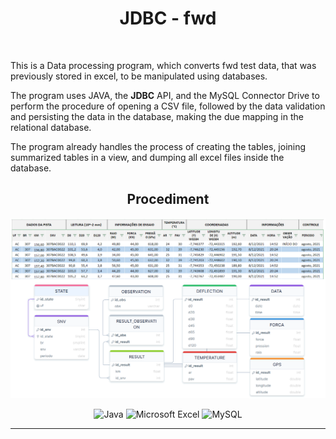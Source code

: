 <h1 align="center">
JDBC - fwd
</h1><br>

This is a Data processing program, which converts fwd test data, that was previously stored in excel, to be manipulated using databases.

The program uses JAVA, the <b>JDBC</b> API, and the MySQL Connector Drive to perform the procedure of opening a CSV file, followed by the data validation and persisting the data in the database, making the due mapping in the relational database.

The program already handles the process of creating the tables, joining summarized tables in a view, and dumping all excel files inside the database.

<div align="center">

## Procediment

![procediment-img](https://github.com/victordalosto/JDBC-fwd/blob/main/src/assets/imgs/Excel.PNG?raw=true)

![Java](https://img.shields.io/badge/Java-ff0000?style=for-the-badge&logo=java&logoColor=white)
![Microsoft Excel](https://img.shields.io/badge/Microsoft_Excel-217346?style=for-the-badge&logo=microsoft-excel&logoColor=white) 
![MySQL](https://img.shields.io/badge/MySQL-FFFFFF?style=for-the-badge&logo=mysql&logoColor=black)

</div>

---